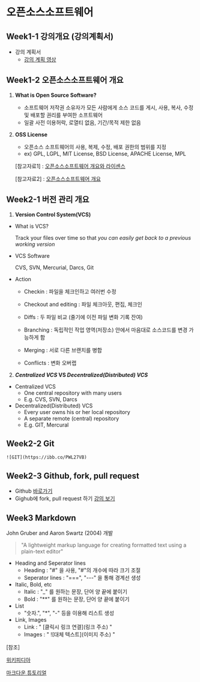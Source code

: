 # 오픈소스소프트웨어

## Week1-1 강의개요 (강의계획서)
* 강의 계획서
    * [강의 계획 영상](https://sel.jnu.ac.kr/mod/vod/view.php?id=837532)
## Week1-2 오픈소스소프트웨어 개요
1. **What is Open Source Software?**
    * 소프트웨어 저작권 소유자가 모든 사람에게 소스 코드를 게시, 사용, 복사, 수정 및 배포할 권리를 부여한 소프트웨어
    * 일괄 사전 이용허락, 로열티 없음, 기간/목적 제한 없음
2. **OSS License**
    * 오픈소스 소프트웨어의 사용, 복제, 수정, 배포 권한의 범위를 지정
    * ex) GPL, LGPL, MIT License, BSD License,  APACHE License, MPL

    [참고자료1] : [오픈소스소프트웨어 개요와 라이센스](https://docs.google.com/presentation/d/1HJM_NecZ2YZMin9NEL7-_PbZnj44ahYD/edit#slide=id.p1)

    [참고자료2] : [오픈소스소프트웨어 개요](https://drive.google.com/file/d/1IRvsG418jiyQqhjOXMc-maEaL17ypBuw/view)

## Week2-1 버전 관리 개요
1. **Version Control System(VCS)**
* What is VCS?
        
    Track your files over time so that _you can easily get back to a previous working version_
* VCS Software
    
    CVS, SVN, Mercurial, Darcs, Git
*  Action
        
    - Checkin : 파일을 체크인하고 여러번 수정

    - Checkout and editing : 파일 체크아웃, 편집, 체크인

    - Diffs : 두 파일 비교 (줄기에 이전 파일 변화 기록 잔여)
        
    - Branching : 독립적인 작업 영역(저장소) 안에서 마음대로 소스코드를 변경 가능하게 함 

    - Merging : 서로 다른 브랜치를 병합

    - Conflicts : 변화 오버랩

2. **_Centralized VCS_ VS  _Decentralized(Distributed) VCS_**
* Centralized VCS
    - One central repository with many users
    - E.g. CVS, SVN, Darcs
* Decentralized(Distributed) VCS 
    - Every user owns his or her local repository
    - A separate remote (central) repository
    - E.g. GIT, Mercural


## Week2-2 Git
    ![GIT](https://ibb.co/PWL27VB)

## Week2-3 Github, fork, pull request
* Github [바로가기](https://github.com/)
* Gighub에 fork, pull request 하기 [강의 보기](https://www.youtube.com/watch?v=oRazSAenlfs&list=TLGGF3Ca4HLrfx0yNDA5MjAyMg)

## Week3 Markdown
John Gruber and Aaron Swartz (2004) 개발
> "A lightweight markup language for creating formatted text using a plain-text editor"
* Heading and Seperator lines
    - Heading : "#" 을 사용, "#"의 개수에 따라 크기 조절
    - Seperator lines : "===", "---" 을 통해 경계선 생성
* Italic, Bold, etc
    - Italic : "_" 를 원하는 문장, 단어 양 끝에 붙이기
    - Bold : "**" 를 원하는 문장, 단어 양 끝에 붙이기
* List
    - "숫자.", "*", "-" 등을 이용해 리스트 생성
* Link, Images
    - Link : " [클릭시 링크 연결](링크 주소) "
    - Images : " ![대체 텍스트](이미지 주소) "

[참조]

[위키피디아](https://en.wikipedia.org/wiki/Markdown)

[마크다운 튜토리얼](https://www.markdowntutorial.com)
